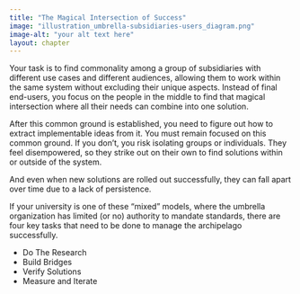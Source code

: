 ```yaml
---
title: "The Magical Intersection of Success"
image: "illustration_umbrella-subsidiaries-users_diagram.png"
image-alt: "your alt text here"
layout: chapter
---
```


Your task is to find commonality among a group of subsidiaries with different use cases and different audiences, allowing them to work within the same system without excluding their unique aspects. Instead of final end-users, you focus on the people in the middle to find that magical intersection where all their needs can combine into one solution.

After this common ground is established, you need to figure out how to extract implementable ideas from it. You must remain focused on this common ground. If you don’t, you risk isolating groups or individuals. They feel disempowered, so they strike out on their own to find solutions within or outside of the system.

And even when new solutions are rolled out successfully, they can fall apart over time due to a lack of persistence.

If your university is one of these “mixed” models, where the umbrella organization has limited (or no) authority to mandate standards, there are four key tasks that need to be done to manage the archipelago successfully.

- Do The Research
- Build Bridges
- Verify Solutions
- Measure and Iterate

